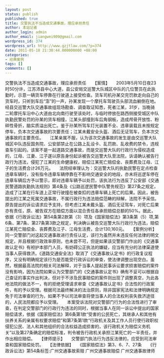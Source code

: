 ```yaml
---
layout: post
status: publish
published: true
title: 交警执法不当造成交通事故，理应承担责任
author: 本站记者
author_login: admin
author_email: jiangwei909@gmail.com
wordpress_id: 374
wordpress_url: http://www.gzjtlaw.com/?p=374
date: 2011-05-18 21:30:44.000000000 +08:00
categories:
- 经典案例
tags: []
comments: []
---
```

交警执法不当造成交通事故，理应承担责任　　【案情】　　2003年5月10日夜23时50分许，江苏沛县中心大道，县公安局交巡警大队城区中队的几位警员在此执勤时，示意一辆货车停靠在行驶道上接受检查。货车司机孙某交完罚款走向自己的货车时，只听到车后&ldquo;澎&rdquo;的一声，孙某发现一个摩托车驾驶员头部流血躺倒在地。经县交巡警大队交通事故组现场勘查、调查取证知悉，死者江某，31岁，当晚骑二轮摩托车沿中心大道由北向南行驶至该处时，与临时停放在路西侧接受城区中队执勤民警处罚的孙某的货车相撞，江某头部撞到车后角钢板，造成颅骨开放性、粉碎性骨折，脑实质溢出死亡。鉴于孙某所驾车灯光装置不全、违章装载且未按规定停车，负本次交通事故的次要责任；江某未戴安全头盔、酒后无证驾车，负本次交通事故的主要责任。　　江某亲属不服，认为该次交通事故的发生是由交巡警大队城区中队违反国务院、公安部禁止在公路上乱设卡、乱罚款、乱收费的禁令，违规查车引起的。该案不是一起道路交通事故，而是交巡警大队的行政行为侵权造成的，江母、江妻、江子遂以原告身份起诉被告交巡警大队至法院，诉请确认被告行政行为违法，侵犯了江某的生命健康权，赔偿江某死亡赔偿金、丧葬费及江母、江子的生活费合计26万元。　　法院经审理认为：交巡警大队的执勤民警在定点检查违章车辆时，没有指令违章车辆停靠在不影响交通安全的地段，亦未将巡逻车停在违章车辆后方予以警示，即对违章车辆予以处罚，该执法行为违反了公安部《交通民警道路执勤执法规则》第4条及《公路巡逻民警中队警务规范》第27条之规定，造成了江某在行车道上正常行驶撞在被查扣的违章车辆上死亡的后果。因此，被告提出的江某之死属交通事故，不属行政行为违法赔偿范畴的辩解，法院不予采信。原告提出的诉讼请求应予支持，但考虑江某未戴头盔、酒后无证驾车，对死亡后果亦有责任，原、被告双方在赔偿方面以混合责任各承担赔偿总额的50%。据此，依据《行政诉讼法》第54条第2款第（3）项及《国家赔偿法》第3条第（5）项,第6条、第7条、第27条第3款之规定，判决确认被告交巡警大队行政行为违法，赔偿江某死亡赔偿金、丧葬费及江子、江母生活费，合计130,160元。　　【案例分析】　　同一交警部门对这起交通事故进行责任认定，该行为虽然并未违反任何法律的明文规定，并且根据行政效率原则，也未尝不可，但是如果该交警部门作出的《交通事故认定书》有袒护本部门人员，有妨碍公正执法的嫌疑，应当有充分的法律渠道使当事人获得救济。《道路交通安全法》取消了《交通事故认定书》的行政复议程序，又没有明确规定该行为是否能受行政诉讼的审查，使法律调整出现空白。虽然，根据最高法院的相关司法解释，对于当事人提起民事诉讼要求损害赔偿的案件没有影响，因为法院如果认为交警部门的《交通事故认定书》确有不妥可以根据自己查证的事实作出判决，但对于不涉及民事赔偿的案件则出现了调整真空，为此各地法院的做法不一，有的拒绝受理请求审查《交通事故认定书》合法性的行政案件，有的予以受理。根据司法最终解决的法治原则，除非国家宪法和法律明确规定免于司法审查的行为，如果不予以司法审查将使当事人的合法权利丧失救济途径的，人民法院都应予以受理。　　本案受诉法院对交警部门行为的合法性进行了审查，在判定交警部门的行政行为违法的同时，根据当事人在同一诉讼中提出的国家赔偿请求，依据《国家赔偿法》第6条第1款&ldquo;受害的公民死亡，其继承人和其他有扶养关系的亲属有权要求赔偿&rdquo;和第7条第1款&ldquo;行政机关及其工作人员行使行政职权侵犯公民、法人和其他组织的合法权益造成损害的，该行政机关为赔偿义务机关&rdquo;以及第27条确定的赔偿标准，判令被告行政机关承担江某死亡的一半责任，并作出相应赔偿。　　【律师提示】　　交警部门执法行为违反法律的，应受到司法审查和国家赔偿处罚。　　【法律依据】　　《国家赔偿法》第3、6、7、27条　　《行政诉讼法》第54条标签:广州交通事故索赔 广州交通事故赔偿 广州交通事故律师
